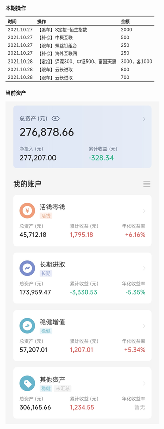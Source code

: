 ### 本期操作

| 时间 | 操作 | 金额 |
| :-- | :-- | :-- |
| 2021.10.27 | 【追车】S定投-恒生指数 | 2000 |
| 2021.10.27 | 【补仓】中概互联 | 500 |
| 2021.10.27 | 【跟车】螺丝钉组合 | 250 |
| 2021.10.27 | 【补仓】海外互联网 | 250 |
| 2021.10.28 | 【定投】沪深300、中证500、富国天惠 | 3000，各1000 |
| 2021.10.28 | 【跟车】云长进取 | 800 |
| 2021.10.28 | 【跟车】云长进取 | 700 |

### 当前资产

![image](images/2021-10-30.jpeg)
